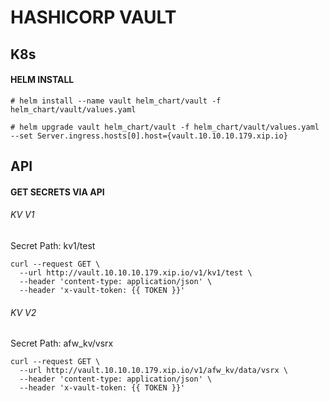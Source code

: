 # HASHICORP VAULT

## K8s

#### HELM INSTALL
```
# helm install --name vault helm_chart/vault -f helm_chart/vault/values.yaml
```

```
# helm upgrade vault helm_chart/vault -f helm_chart/vault/values.yaml --set Server.ingress.hosts[0].host={vault.10.10.10.179.xip.io}
```










## API

#### GET SECRETS VIA API

###### KV V1
Secret Path: kv1/test
```
curl --request GET \
  --url http://vault.10.10.10.179.xip.io/v1/kv1/test \
  --header 'content-type: application/json' \
  --header 'x-vault-token: {{ TOKEN }}'
```

###### KV V2
Secret Path: afw_kv/vsrx
```
curl --request GET \
  --url http://vault.10.10.10.179.xip.io/v1/afw_kv/data/vsrx \
  --header 'content-type: application/json' \
  --header 'x-vault-token: {{ TOKEN }}'
```